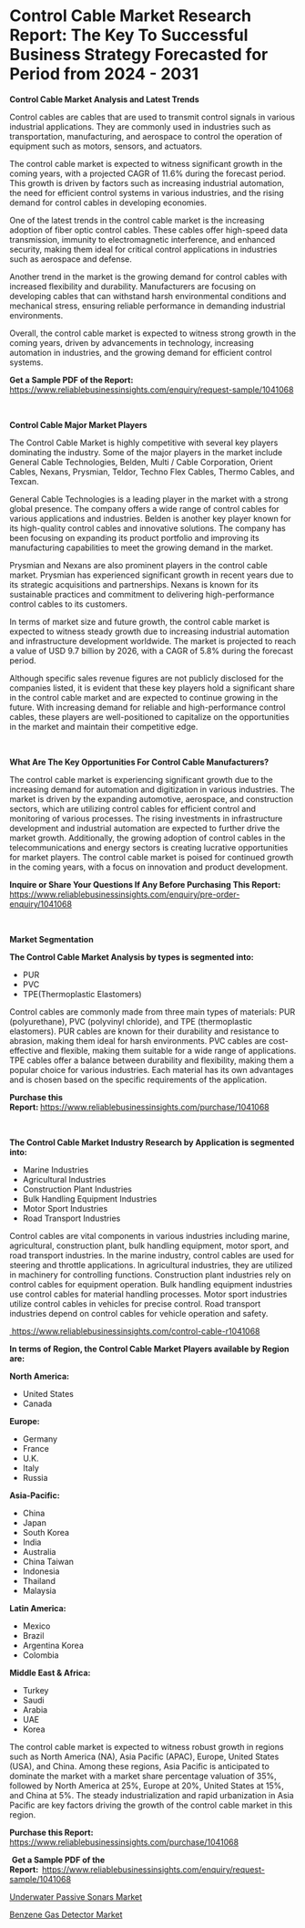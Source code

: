 <p><h1>Control Cable Market Research Report: The Key To Successful Business Strategy Forecasted for Period from 2024 - 2031</h1></p><p><strong>Control Cable Market Analysis and Latest Trends</strong></p>
<p><p>Control cables are cables that are used to transmit control signals in various industrial applications. They are commonly used in industries such as transportation, manufacturing, and aerospace to control the operation of equipment such as motors, sensors, and actuators.</p><p>The control cable market is expected to witness significant growth in the coming years, with a projected CAGR of 11.6% during the forecast period. This growth is driven by factors such as increasing industrial automation, the need for efficient control systems in various industries, and the rising demand for control cables in developing economies.</p><p>One of the latest trends in the control cable market is the increasing adoption of fiber optic control cables. These cables offer high-speed data transmission, immunity to electromagnetic interference, and enhanced security, making them ideal for critical control applications in industries such as aerospace and defense.</p><p>Another trend in the market is the growing demand for control cables with increased flexibility and durability. Manufacturers are focusing on developing cables that can withstand harsh environmental conditions and mechanical stress, ensuring reliable performance in demanding industrial environments.</p><p>Overall, the control cable market is expected to witness strong growth in the coming years, driven by advancements in technology, increasing automation in industries, and the growing demand for efficient control systems.</p></p>
<p><strong>Get a Sample PDF of the Report:&nbsp;</strong> <a href="https://www.reliablebusinessinsights.com/enquiry/request-sample/1041068">https://www.reliablebusinessinsights.com/enquiry/request-sample/1041068</a></p>
<p>&nbsp;</p>
<p><strong>Control Cable Major Market Players</strong></p>
<p><p>The Control Cable Market is highly competitive with several key players dominating the industry. Some of the major players in the market include General Cable Technologies, Belden, Multi / Cable Corporation, Orient Cables, Nexans, Prysmian, Teldor, Techno Flex Cables, Thermo Cables, and Texcan.</p><p>General Cable Technologies is a leading player in the market with a strong global presence. The company offers a wide range of control cables for various applications and industries. Belden is another key player known for its high-quality control cables and innovative solutions. The company has been focusing on expanding its product portfolio and improving its manufacturing capabilities to meet the growing demand in the market.</p><p>Prysmian and Nexans are also prominent players in the control cable market. Prysmian has experienced significant growth in recent years due to its strategic acquisitions and partnerships. Nexans is known for its sustainable practices and commitment to delivering high-performance control cables to its customers.</p><p>In terms of market size and future growth, the control cable market is expected to witness steady growth due to increasing industrial automation and infrastructure development worldwide. The market is projected to reach a value of USD 9.7 billion by 2026, with a CAGR of 5.8% during the forecast period.</p><p>Although specific sales revenue figures are not publicly disclosed for the companies listed, it is evident that these key players hold a significant share in the control cable market and are expected to continue growing in the future. With increasing demand for reliable and high-performance control cables, these players are well-positioned to capitalize on the opportunities in the market and maintain their competitive edge.</p></p>
<p>&nbsp;</p>
<p><strong>What Are The Key Opportunities For Control Cable Manufacturers?</strong></p>
<p><p>The control cable market is experiencing significant growth due to the increasing demand for automation and digitization in various industries. The market is driven by the expanding automotive, aerospace, and construction sectors, which are utilizing control cables for efficient control and monitoring of various processes. The rising investments in infrastructure development and industrial automation are expected to further drive the market growth. Additionally, the growing adoption of control cables in the telecommunications and energy sectors is creating lucrative opportunities for market players. The control cable market is poised for continued growth in the coming years, with a focus on innovation and product development.</p></p>
<p><strong>Inquire or Share Your Questions If Any Before Purchasing This Report:</strong> <a href="https://www.reliablebusinessinsights.com/enquiry/pre-order-enquiry/1041068">https://www.reliablebusinessinsights.com/enquiry/pre-order-enquiry/1041068</a></p>
<p>&nbsp;</p>
<p><strong>Market Segmentation</strong></p>
<p><strong>The Control Cable Market Analysis by types is segmented into:</strong></p>
<p><ul><li>PUR</li><li>PVC</li><li>TPE(Thermoplastic Elastomers)</li></ul></p>
<p><p>Control cables are commonly made from three main types of materials: PUR (polyurethane), PVC (polyvinyl chloride), and TPE (thermoplastic elastomers). PUR cables are known for their durability and resistance to abrasion, making them ideal for harsh environments. PVC cables are cost-effective and flexible, making them suitable for a wide range of applications. TPE cables offer a balance between durability and flexibility, making them a popular choice for various industries. Each material has its own advantages and is chosen based on the specific requirements of the application.</p></p>
<p><strong>Purchase this Report:&nbsp;</strong><a href="https://www.reliablebusinessinsights.com/purchase/1041068">https://www.reliablebusinessinsights.com/purchase/1041068</a></p>
<p>&nbsp;</p>
<p><strong>The Control Cable Market Industry Research by Application is segmented into:</strong></p>
<p><ul><li>Marine Industries</li><li>Agricultural Industries</li><li>Construction Plant Industries</li><li>Bulk Handling Equipment Industries</li><li>Motor Sport Industries</li><li>Road Transport Industries</li></ul></p>
<p><p>Control cables are vital components in various industries including marine, agricultural, construction plant, bulk handling equipment, motor sport, and road transport industries. In the marine industry, control cables are used for steering and throttle applications. In agricultural industries, they are utilized in machinery for controlling functions. Construction plant industries rely on control cables for equipment operation. Bulk handling equipment industries use control cables for material handling processes. Motor sport industries utilize control cables in vehicles for precise control. Road transport industries depend on control cables for vehicle operation and safety.</p></p>
<p><a href="https://www.reliablebusinessinsights.com/control-cable-r1041068">&nbsp;https://www.reliablebusinessinsights.com/control-cable-r1041068</a></p>
<p><strong>In terms of Region, the Control Cable Market Players available by Region are:</strong></p>
<p>
    <p> <strong> North America: </strong>
        <ul>
            <li>United States</li>
            <li>Canada</li>
        </ul>
        </p> 
    <p> <strong> Europe: </strong>
        <ul>
            <li>Germany</li>
            <li>France</li>
            <li>U.K.</li>
            <li>Italy</li>
            <li>Russia</li>
        </ul>
        </p> 
    <p> <strong> Asia-Pacific: </strong>
        <ul>
            <li>China</li>
            <li>Japan</li>
            <li>South Korea</li>
            <li>India</li>
            <li>Australia</li>
            <li>China Taiwan</li>
            <li>Indonesia</li>
            <li>Thailand</li>
            <li>Malaysia</li>
        </ul>
        </p> 
    <p> <strong> Latin America: </strong>
        <ul>
            <li>Mexico</li>
            <li>Brazil</li>
            <li>Argentina Korea</li>
            <li>Colombia</li>
        </ul>
        </p> 
    <p> <strong> Middle East & Africa: </strong>
        <ul>
            <li>Turkey</li>
            <li>Saudi</li>
            <li>Arabia</li>
            <li>UAE</li>
            <li>Korea</li>
        </ul>
    </p>
    </p>
<p><p>The control cable market is expected to witness robust growth in regions such as North America (NA), Asia Pacific (APAC), Europe, United States (USA), and China. Among these regions, Asia Pacific is anticipated to dominate the market with a market share percentage valuation of 35%, followed by North America at 25%, Europe at 20%, United States at 15%, and China at 5%. The steady industrialization and rapid urbanization in Asia Pacific are key factors driving the growth of the control cable market in this region.</p></p>
<p><strong>Purchase this Report: </strong><a href="https://www.reliablebusinessinsights.com/purchase/1041068">https://www.reliablebusinessinsights.com/purchase/1041068</a></p>
<p>&nbsp;<strong>Get a Sample PDF of the Report:&nbsp;&nbsp;</strong><a href="https://www.reliablebusinessinsights.com/enquiry/request-sample/1041068">https://www.reliablebusinessinsights.com/enquiry/request-sample/1041068</a></p>
<p><strong></strong></p>
<p><p><a href="https://view.publitas.com/reportprime-1/global-underwater-passive-sonars-market-size-is-expected-to-experience-a-cagr-of-13-9-through-2024-2031-according-to-industry-projections/">Underwater Passive Sonars Market</a></p><p><a href="https://github.com/mooaaztarek/Market-Research-Report-List-1/blob/main/benzene-gas-detector-market.md">Benzene Gas Detector Market</a></p></p>